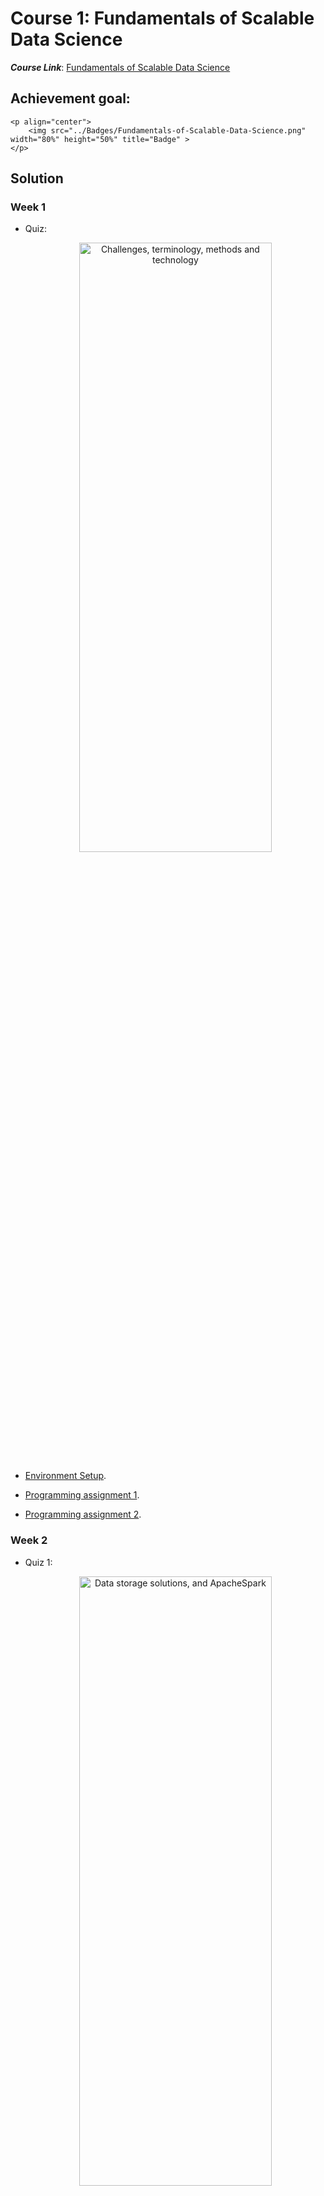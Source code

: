 # __Course 1: Fundamentals of Scalable Data Science__

___Course Link___: [Fundamentals of Scalable Data Science](https://www.coursera.org/learn/ds)

## __Achievement goal__:
    <p align="center">
        <img src="../Badges/Fundamentals-of-Scalable-Data-Science.png" width="80%" height="50%" title="Badge" >
    </p>


## __Solution__

### __Week 1__
- Quiz:
    <p align="center">
        <img src="./img/w1_quizz.png" width="80%" height="50%" title="Challenges, terminology, methods and technology" >
    </p>

- [Environment Setup](https://github.com/IBM/skillsnetwork/wiki/Watson-Studio-Setup).

- [Programming assignment 1](https://github.com/GafBof/advanced_data_science_ibm/blob/main/Course%201:%20Fundamentals%20of%20Scalable%20Data%20Science/Week%201/Assignment1.ipynb).

- [Programming assignment 2](https://github.com/GafBof/advanced_data_science_ibm/blob/main/Course%201:%20Fundamentals%20of%20Scalable%20Data%20Science/Week%201/Assignment2.ipynb).

### __Week 2__
- Quiz 1:
    <p align="center">
        <img src="./img/w2_quizz1a.png" width="80%" height="50%" title="Data storage solutions, and ApacheSpark" >
    </p>
    <p align="center">
        <img src="./img/w2_quizz1b.png" width="80%" height="50%" title="Data storage solutions, and ApacheSpark" >
    </p>
    <p align="center">
        <img src="./img/w2_quizz1c.png" width="80%" height="50%" title="Data storage solutions, and ApacheSpark" >
    </p>

- Quiz 2:
    <p align="center">
        <img src="./img/w2_quizz2a.png" width="80%" height="50%" title="Programming language options and functional programming" >
    </p>
    <p align="center">
        <img src="./img/w2_quizz2b.png" width="80%" height="50%" title="Programming language options and functional programming" >
    </p>
    <p align="center">
        <img src="./img/w2_quizz2c.png" width="80%" height="50%" title="Programming language options and functional programming" >
    </p>

- Quiz 3:
    <p align="center">
        <img src="./img/w2_quizz3a.png" width="80%" height="50%" title="ApacheSparkSQL and Cloudant" >
    </p>
    </p>
    <p align="center">
        <img src="./img/w2_quizz3b.png" width="80%" height="50%" title="ApacheSparkSQL and Cloudant" >
    </p>

- [Programming assignment](https://github.com/GafBof/advanced_data_science_ibm/blob/main/Course%201:%20Fundamentals%20of%20Scalable%20Data%20Science/Week%202/Assignment.ipynb).

### __Week 3__
- Quiz 1:
    <p align="center">
        <img src="./img/w3_quizz1a.png" width="80%" height="50%" title="Averages and standard deviation" >
    </p>
    <p align="center">
        <img src="./img/w3_quizz1b.png" width="80%" height="50%" title="Averages and standard deviation" >
    </p>
    <p align="center">
        <img src="./img/w3_quizz1c.png" width="80%" height="50%" title="Averages and standard deviation" >
    </p>

- Quiz 2:
    <p align="center">
        <img src="./img/w3_quizz2a.png" width="80%" height="50%" title="Skewness and kurtosis" >
    </p>
    <p align="center">
        <img src="./img/w3_quizz2b.png" width="80%" height="50%" title="Skewness and kurtosis" >
    </p>
    <p align="center">
        <img src="./img/w3_quizz2c.png" width="80%" height="50%" title="Skewness and kurtosis" >
    </p>

- Quiz 3:
    <p align="center">
        <img src="./img/w3_quizz3a.png" width="80%" height="50%" title="Covariance, correlation and multidimensional Vector Spaces" >
    </p>
    <p align="center">
        <img src="./img/w3_quizz3b.png" width="80%" height="50%" title="Covariance, correlation and multidimensional Vector Spaces" >
    </p>
    <p align="center">
        <img src="./img/w3_quizz3c.png" width="80%" height="50%" title="Covariance, correlation and multidimensional Vector Spaces" >
    </p>
    <p align="center">
        <img src="./img/w3_quizz3d.png" width="80%" height="50%" title="Covariance, correlation and multidimensional Vector Spaces" >
    </p><p align="center">
        <img src="./img/w3_quizz3e.png" width="80%" height="50%" title="Covariance, correlation and multidimensional Vector Spaces" >
    </p>
    <p align="center">
        <img src="./img/w3_quizz3f.png" width="80%" height="50%" title="Covariance, correlation and multidimensional Vector Spaces" >
    </p>

- [Programming assignment](https://github.com/GafBof/advanced_data_science_ibm/blob/main/Course%201:%20Fundamentals%20of%20Scalable%20Data%20Science/Week%203/Assignment.ipynb).

### __Week 4__
- Quiz:
    <p align="center">
        <img src="./img/w4_quizz1a.png" width="80%" height="50%" title="Visualization and dimension reduction" >
    </p>
    <p align="center">
        <img src="./img/w4_quizz1b.png" width="80%" height="50%" title="Visualization and dimension reduction" >
    </p>
    <p align="center">
        <img src="./img/w4_quizz1c.png" width="80%" height="50%" title="Visualization and dimension reduction" >
    </p>
    <p align="center">
        <img src="./img/w4_quizz1d.png" width="80%" height="50%" title="Visualization and dimension reduction" >
    </p>

- [Programming assignment](https://github.com/GafBof/advanced_data_science_ibm/blob/main/Course%201:%20Fundamentals%20of%20Scalable%20Data%20Science/Week%204/Assignment.ipynb).


## __Contributors__:
- 🐮 [@honghanhh](https://github.com/honghanhh)
- 🐔 [@tiena2cva](https://github.com/tiena2cva)

